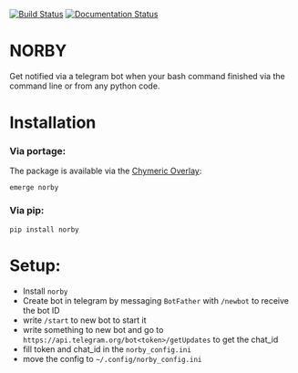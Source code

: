 [![Build Status](https://travis-ci.com/Jimmy2027/NORBY.svg?branch=main)](https://travis-ci.com/Jimmy2027/NORBY)
[![Documentation Status](https://readthedocs.org/projects/norby/badge/?version=latest)](https://norby.readthedocs.io/en/latest/?badge=latest)

# NORBY
Get notified via a telegram bot when your bash command finished via the command line or from any python code.

# Installation
### Via portage:
The package is available via the [Chymeric Overlay](https://github.com/TheChymera/overlay):
```
emerge norby
```
### Via pip:
```
pip install norby
```
# Setup:
- Install `norby` 
- Create bot in telegram by messaging `BotFather` with `/newbot` to receive the bot ID
- write `/start` to new bot to start it
- write something to new bot and go to `https://api.telegram.org/bot<token>/getUpdates` to get the chat_id
- fill token and chat_id in the `norby_config.ini`
- move the config to `~/.config/norby_config.ini`
